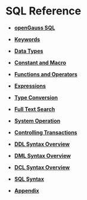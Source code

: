 # SQL Reference<a name="EN-US_TOPIC_0289900204"></a>

-   **[openGauss SQL](sql-syntax.md)**  

-   **[Keywords](keywords.md)**  

-   **[Data Types](data-types.md)**  

-   **[Constant and Macro](constant-and-macro.md)**  

-   **[Functions and Operators](functions-and-operators.md)**  

-   **[Expressions](expressions.md)**  

-   **[Type Conversion](type-conversion.md)**  

-   **[Full Text Search](full-text-search.md)**  

-   **[System Operation](system-operation.md)**  

-   **[Controlling Transactions](controlling-transactions.md)**  

-   **[DDL Syntax Overview](ddl-syntax-overview.md)**  

-   **[DML Syntax Overview](dml-syntax-overview.md)**  

-   **[DCL Syntax Overview](dcl-syntax-overview.md)**  

-   **[SQL Syntax](sql-syntax.md)**  

-   **[Appendix](../Appendix/appendix.md)**  


